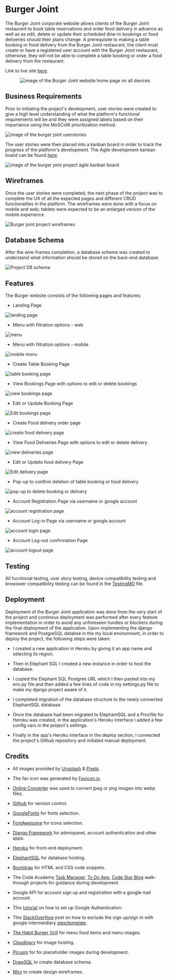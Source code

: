 # Burger Joint 
The Burger Joint corporate website allows clients of the Burger Joint restaurant to book table reservations and order food delivery in advance as well as as edit, delete or update their scheduled dine-in bookings or food deliveries should their plans change.  A prerequisite to making a table booking or food delivery from the Burger Joint restaurant, the client must create or have a registered user account with the Burger Joint restaurant, otherwise, they will not be able to complete a table booking or order a food delivery from the restaurant.   

Link to live site [here](https://burger-joint-286ef76e4359.herokuapp.com/).
<p align="center">
<img src="https://res.cloudinary.com/dugcwv1mf/image/upload/v1698498511/Project%204/Screenshot_2023-10-28_at_2.07.02_PM_suhxrn.png" width="auto" height="auto" alt="image of the Burger Joint website home page on all devices"></p>

## Business Requirements
Prior to initiating the project's development, user stories were created to give a high level understanding of what the platform's functional requirements will be and they were assigned labels based on their importance using the MoSCoW prioritization method.   

<img src="https://res.cloudinary.com/dugcwv1mf/image/upload/v1698577639/Project%204/Screenshot_2023-10-29_at_11.02.11_AM_yo6fj2.png" width="auto" height="auto" alt="image of the burger joint userstories">

The user stories were then placed into a kanban board in order to track the progress of the platform's development.  The Agile development kanban board can be found [here](https://github.com/users/Xalil404/projects/3/views/1).

<img src="https://res.cloudinary.com/dugcwv1mf/image/upload/v1698498639/Project%204/Screenshot_2023-10-28_at_2.10.19_PM_r5wtpl.png" width="auto" height="auto" alt="image of the burger joint project agile kanban board">

## Wireframes
Once the user stories were completed, the next phase of the project was to complete the UX of all the expected pages and different CRUD functionalites in the platform.  The wireframes were done with a focus on mobile and web; tablets were expected to be an enlarged version of the mobile experience. 

<img src="https://res.cloudinary.com/dugcwv1mf/image/upload/v1698500773/Project%204/Screenshot_2023-10-28_at_2.45.41_PM_smntxv.png" width="auto" height="auto" alt="Burger joint project wireframes"> 

## Database Schema
After the wire-frames completion, a database schema was created to understand what information should be stored on the back-end database.

<img src="https://res.cloudinary.com/dugcwv1mf/image/upload/v1698509403/Project%204/Screenshot_2023-10-28_at_5.09.28_PM_zxwb9c.png" width="auto" height="auto" alt="Project DB schema"> 

## Features 
The Burger website consists of the following pages and features:

* Landing Page

<img src="https://res.cloudinary.com/dugcwv1mf/image/upload/v1698502222/Project%204/Screenshot_2023-10-28_at_3.09.48_PM_ggu4lo.png" width="auto" height="auto" alt="landing page"> 

* Menu with filtration options - web

<img src="https://res.cloudinary.com/dugcwv1mf/image/upload/v1698502324/Project%204/Screenshot_2023-10-28_at_3.11.45_PM_gd6kkp.png" width="auto" height="auto" alt="menu"> 

* Menu with filtration options - mobile

<img src="https://res.cloudinary.com/dugcwv1mf/image/upload/v1698494676/Project%204/Screenshot_2023-10-28_at_1.04.15_PM_ciaoig.png" width="auto" height="auto" alt="mobile menu"> 

* Create Table Booking Page

<img src="https://res.cloudinary.com/dugcwv1mf/image/upload/v1702979933/Project%204/Screenshot_2023-12-19_at_9.58.23_AM_ggqvum.png" width="auto" height="auto" alt="table booking page"> 

* View Bookings Page with options to edit or delete bookings

<img src="https://res.cloudinary.com/dugcwv1mf/image/upload/v1698495450/Project%204/Screenshot_2023-10-28_at_1.17.11_PM_coc7bh.png" width="auto" height="auto" alt="view bookings page"> 

* Edit or Update Booking Page

<img src="https://res.cloudinary.com/dugcwv1mf/image/upload/v1702980064/Project%204/Screenshot_2023-12-19_at_10.00.52_AM_h7hl0t.png" width="auto" height="auto" alt="Edit bookings page"> 

* Create Food delivery order page 

<img src="https://res.cloudinary.com/dugcwv1mf/image/upload/v1702980201/Project%204/Screenshot_2023-12-19_at_10.03.09_AM_eahamc.png" width="auto" height="auto" alt="create food delivery page"> 

* View Food Deliveries Page with options to edit or delete delivery

<img src="https://res.cloudinary.com/dugcwv1mf/image/upload/v1698496972/Project%204/Screenshot_2023-10-28_at_1.42.33_PM_zknun1.png" width="auto" height="auto" alt="view deliveries page"> 

* Edit or Update food delivery Page

<img src="https://res.cloudinary.com/dugcwv1mf/image/upload/v1702980350/Project%204/Screenshot_2023-12-19_at_10.05.38_AM_png8ae.png" width="auto" height="auto" alt="Edit delivery page"> 

* Pop-up to confirm deletion of table booking or food delivery

<img src="https://res.cloudinary.com/dugcwv1mf/image/upload/v1698497117/Project%204/Screenshot_2023-10-28_at_1.44.58_PM_b725no.png" width="auto" height="auto" alt="pop-up to delete booking or delivery"> 

* Account Registration Page via username or google account

<img src="https://res.cloudinary.com/dugcwv1mf/image/upload/v1702980493/Project%204/Screenshot_2023-12-19_at_10.07.59_AM_qkk4ex.png" width="auto" height="auto" alt="account registration page"> 

* Account Log-in Page via username or google account

<img src="https://res.cloudinary.com/dugcwv1mf/image/upload/v1698577855/Project%204/Screenshot_2023-10-29_at_11.10.36_AM_k5yv8v.png" width="auto" height="auto" alt="account login page"> 

* Account Log-out confirmation Page

<img src="https://res.cloudinary.com/dugcwv1mf/image/upload/v1698495701/Project%204/Screenshot_2023-10-28_at_1.21.22_PM_hptvnc.png" width="auto" height="auto" alt="account logout page"> 

## Testing
All fucntional testing, user story testing, device compatibility testing and browswer compatibility testing can be found in the [TestingMD](https://github.com/Xalil404/burgerjoint/blob/main/TESTING.md) file.

## Deployment

Deployment of the Burger Joint application was done from the very start of the project and continous deployment was performed after every feature implementation in order to avoid any unforeseen hurdles or blockers during the final deployment of the application. Upon implementing the django framework and PostgreSQL databse in the my local environment, in order to deploy the project, the following steps were taken:

* I created a new application in Heroku by giving it an app name and selecting its region.

* Then in Elephant SQL I created a new instance in order to host the database. 

* I copied the Elephant SQL Postgres URL which I then pasted into my env.py file and then added a few lines of code in my settings.py file to make my django project aware of it.

* I completed migration of the database structure to the newly connected ElephantSQL database.

* Once the database had been migrated to ElephantSQL and a Procfile for Heroku was created, in the application's Heroku interface I added a few config vars in the project's settings.

* Finally in the app's Heroku interface in the deploy section, I connected the project's Github repository and initiated manual deployment.

## Credits
* All images provided by [Unsplash](https://unsplash.com/) & [Pixels](https://www.pexels.com/).

* The fav icon was generated by [Favicon.io](https://favicon.io/).

* [Online Converter](https://www.online-convert.com/) was used to convert jpeg or png images into webp files.

* [Github](https://github.com/) for version control.

* [GoogleFonts](https://fonts.google.com/) for fonts selection.

* [FontAwesome](https://fontawesome.com/) for icons selection.

* [Django Framework](https://www.djangoproject.com/) for adminpanel, account authentication and other apps.

* [Heroku](https://www.heroku.com/) for front-end deployment.

* [ElephantSQL](https://www.elephantsql.com/) for database hosting. 

* [Bootstrap](https://getbootstrap.com/) for HTML and CSS code snippets.

* The Code Academy [Task Manager](https://zadachamanager-d3722b3cb1b7.herokuapp.com/), [To Do App](https://todoprilozheniya-b8e10f9f2dc1.herokuapp.com/), [Code Star Blog](https://helloblog-eb1bdbb756c3.herokuapp.com/) walk-through projects for guidance during development. 

* Google API for account sign up and registration  with a google mail account.

* This [tutorial](https://www.youtube.com/watch?v=56w8p0goIfs) on how to set up Google Authentication.

* This [StackOverflow](https://stackoverflow.com/questions/70873098/login-with-google-redairecting-on-conformation-page-to-continue-django) post on how to exclude the sign up/sign in with google intermeidiary [step/template](https://gyazo.com/afbbdbf822579d00e0b7ad4cbb5fa121). 

* [The Habit Burger Grill](https://www.habitburger.com/) for menu food items and menu images. 

* [Cloudinary](https://cloudinary.com/) for image hosting. 

* [Picusm](https://picsum.photos/) for for placeholder images during development. 

* [DrawSQL](https://drawsql.app/) to create database schema.

* [Miro](https://miro.com/) to create design wireframes.

